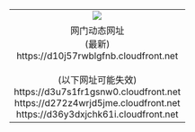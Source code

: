 ﻿<table>
  <tr></tr>
  <tr><td colspan=2 align=center><img src="https://d10j57rwblgfnb.cloudfront.net/Up/oGate.jpg" /></td></tr>
  <tr><td colspan=2 align=center>网门动态网址<br/>(最新)
<br>https://d10j57rwblgfnb.cloudfront.net
<br/><br/>(以下网址可能失效)
<br>https://d3u7s1fr1gsnw0.cloudfront.net
<br>https://d272z4wrjd5jme.cloudfront.net
<br>https://d36y3dxjchk61i.cloudfront.net
    </td>
  </tr>
</table>
